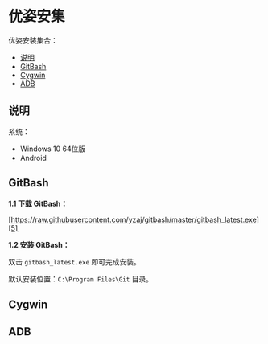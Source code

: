 ﻿# 优姿安集

优姿安装集合：

 - [说明][1]
 - [GitBash][2]
 - [Cygwin][3]
 - [ADB][4]

## 说明

系统：

 - Windows 10 64位版
 - Android

## GitBash

**1.1 下载 GitBash：**

[https://raw.githubusercontent.com/yzaj/gitbash/master/gitbash_latest.exe][5]

**1.2 安装 GitBash：**

双击 `gitbash_latest.exe` 即可完成安装。

默认安装位置：`C:\Program Files\Git` 目录。

## Cygwin






## ADB


  [1]: #%E8%AF%B4%E6%98%8E
  [2]: #gitbash
  [3]: #cygwin
  [4]: #adb
  [5]: https://raw.githubusercontent.com/yzaj/gitbash/master/gitbash_latest.exe